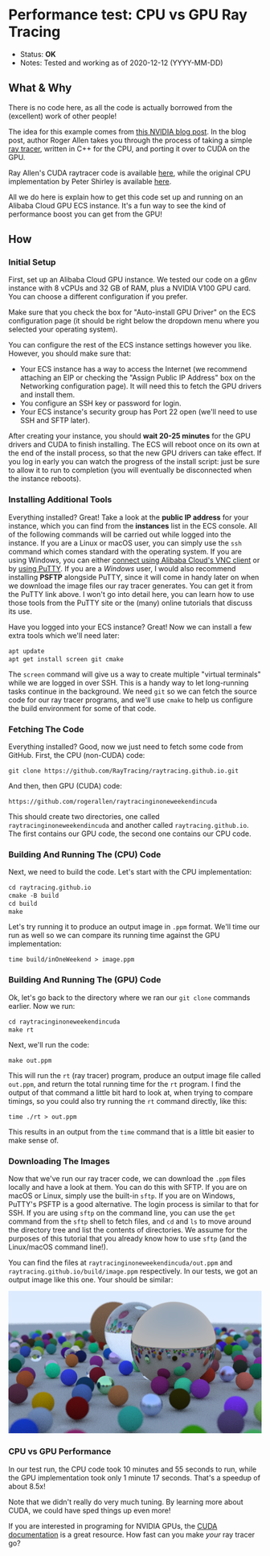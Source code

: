 # Performance test: CPU vs GPU Ray Tracing

- Status: **OK**
- Notes: Tested and working as of 2020-12-12 (YYYY-MM-DD)

## What & Why

There is no code here, as all the code is actually borrowed from the (excellent) work of other people! 

The idea for this example comes from [this NVIDIA blog post](https://developer.nvidia.com/blog/accelerated-ray-tracing-cuda/). In the blog post, author Roger Allen takes you through the process of taking a simple [ray tracer](https://en.wikipedia.org/wiki/Ray_tracing_(graphics)), written in C++ for the CPU, and porting it over to CUDA on the GPU. 

Ray Allen's CUDA raytracer code is available [here](https://github.com/rogerallen/raytracinginoneweekendincuda), while the original CPU implementation by Peter Shirley is available [here](https://github.com/RayTracing/raytracing.github.io). 

All we do here is explain how to get this code set up and running on an Alibaba Cloud GPU ECS instance. It's a fun way to see the kind of performance boost you can get from the GPU!

## How

### Initial Setup

First, set up an Alibaba Cloud GPU instance. We tested our code on a g6nv instance with 8 vCPUs and 32 GB of RAM, plus a NVIDIA V100 GPU card. You can choose a different configuration if you prefer. 

Make sure that you check the box for "Auto-install GPU Driver" on the ECS configuration page (it should be right below the dropdown menu where you selected your operating system). 

You can configure the rest of the ECS instance settings however you like. However, you should make sure that:

- Your ECS instance has a way to access the Internet (we recommend attaching an EIP or checking the "Assign Public IP Address" box on the Networking configuration page). It will need this to fetch the GPU drivers and install them.
- You configure an SSH key or password for login.
- Your ECS instance's security group has Port 22 open (we'll need to use SSH and SFTP later).

After creating your instance, you should **wait 20-25 minutes** for the GPU drivers and CUDA to finish installing. The ECS will reboot once on its own at the end of the install process, so that the new GPU drivers can take effect. If you log in early you can watch the progress of the install script: just be sure to allow it to run to completion (you will eventually be disconnected when the instance reboots).

### Installing Additional Tools

Everything installed? Great! Take a look at the **public IP address** for your instance, which you can find from the **instances** list in the ECS console. All of the following commands will be carried out while logged into the instance. If you are a Linux or macOS user, you can simply use the `ssh` command which comes standard with the operating system. If you are using Windows, you can either [connect using Alibaba Cloud's VNC client](https://www.alibabacloud.com/help/doc-detail/163820.htm) or by [using PuTTY](https://www.chiark.greenend.org.uk/~sgtatham/putty/latest.html). If you are a *Windows* user, I would also recommend installing **PSFTP** alongside PuTTY, since it will come in handy later on when we download the image files our ray tracer generates. You can get it from the PuTTY link above. I won't go into detail here, you can learn how to use those tools from the PuTTY site or the (many) online tutorials that discuss its use. 

Have you logged into your ECS instance? Great! Now we can install a few extra tools which we'll need later:

```
apt update
apt get install screen git cmake
```

The `screen` command will give us a way to create multiple "virtual terminals" while we are logged in over SSH. This is a handy way to let long-running tasks continue in the background. We need `git` so we can fetch the source code for our ray tracer programs, and we'll use `cmake` to help us configure the build environment for some of that code.

### Fetching The Code

Everything installed? Good, now we just need to fetch some code from GitHub. First, the CPU (non-CUDA) code:

```
git clone https://github.com/RayTracing/raytracing.github.io.git
```

And then, then GPU (CUDA) code:

```
https://github.com/rogerallen/raytracinginoneweekendincuda
```

This should create two directories, one called `raytracinginoneweekendincuda` and another called `raytracing.github.io`. The first contains our GPU code, the second one contains our CPU code.

### Building And Running The (CPU) Code

Next, we need to build the code. Let's start with the CPU implementation:

```
cd raytracing.github.io
cmake -B build
cd build
make
```

Let's try running it to produce an output image in `.ppm` format. We'll time our run as well so we can compare its running time against the GPU implementation:

```
time build/inOneWeekend > image.ppm
```

### Building And Running The (GPU) Code

Ok, let's go back to the directory where we ran our `git clone` commands earlier. Now we run:

```
cd raytracinginoneweekendincuda
make rt
```

Next, we'll run the code:

```
make out.ppm
```

This will run the `rt` (ray tracer) program, produce an output image file called `out.ppm`, and return the total running time for the `rt` program. I find the output of that command a little bit hard to look at, when trying to compare timings, so you could also try running the `rt` command directly, like this:

```
time ./rt > out.ppm
```

This results in an output from the `time` command that is a little bit easier to make sense of. 

### Downloading The Images

Now that we've run our ray tracer code, we can download the `.ppm` files locally and have a look at them. You can do this with SFTP. If you are on macOS or Linux, simply use the built-in `sftp`. If you are on Windows, PuTTY's PSFTP is a good alternative. The login process is similar to that for SSH. If you are using `sftp` on the command line, you can use the `get` command from the `sftp` shell to fetch files, and `cd` and `ls` to move around the directory tree and list the contents of directories. We assume for the purposes of this tutorial that you already know how to use `sftp` (and the Linux/macOS command line!). 

You can find the files at `raytracinginoneweekendincuda/out.ppm` and `raytracing.github.io/build/image.ppm` respectively. In our tests, we got an output image like this one. Your should be similar:

![Ray Tracer Output](image.png)

### CPU vs GPU Performance

In our test run, the CPU code took 10 minutes and 55 seconds to run, while the GPU implementation took only 1 minute 17 seconds. That's a speedup of about 8.5x!

Note that we didn't really do very much tuning. By learning more about CUDA, we could have sped things up even more! 

If you are interested in programing for NVIDIA GPUs, the [CUDA documentation](https://docs.nvidia.com/cuda/) is a great resource. How fast can you make *your* ray tracer go? 

